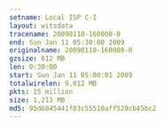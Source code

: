 ```yaml
---
setname: Local ISP C-I
layout: witsdata
tracename: 20090110-160000-0
end: Sun Jan 11 05:30:00 2009
originalname: 20090110-160000-0
gzsize: 612 MB
len: 0:30:00
start: Sun Jan 11 05:00:01 2009
totalwirelen: 9,012 MB
pkts: 15 million
size: 1,213 MB
md5: 95d6845441f83c55510aff529cb45bc2
---
```

